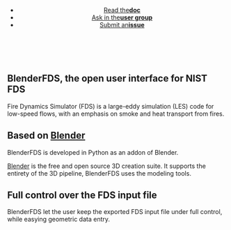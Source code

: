 
<header>
<ul class="downloads">
    <li><a href="https://github.com/firetools/blenderfds/wiki">Read the<strong>doc</strong></a></li>
    <li><a href="https://groups.google.com/g/blenderfds">Ask in the<strong>user group</strong></a></li>
    <li><a href="https://github.com/firetools/blenderfds/issues">Submit an<strong>issue</strong></a></li>
</ul>
</header>
<br>

## BlenderFDS, the open user interface for NIST FDS 

Fire Dynamics Simulator (FDS) is a large-eddy simulation (LES) code for low-speed flows,
with an emphasis on smoke and heat transport from fires.

## Based on [Blender](http://www.blender.org/)

BlenderFDS is developed in Python as an addon of Blender.

[Blender](http://www.blender.org/) is the free and open source 3D creation suite.
It supports the entirety of the 3D pipeline, BlenderFDS uses the modeling tools.

## Full control over the FDS input file

BlenderFDS let the user keep the exported FDS input file under full control,
while easying geometric data entry.

